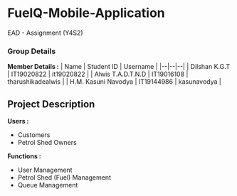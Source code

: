 # FuelQ-Mobile-Application
EAD - Assignment (Y4S2)

### Group Details

**Member Details :**
| Name | Student ID | Username |
|--|--|--|
| Dilshan K.G.T | IT19020822 | it19020822 |
| Alwis T.A.D.T.N.D | IT19016108 | tharushikadealwis |
| H.M. Kasuni Navodya | IT19144986 | kasunavodya |

## Project Description
**Users :**
<ul>
  <li>Customers</li>
  <li>Petrol Shed Owners</li>
</ul>

**Functions :**
<ul>
  <li>User Management</li>
  <li>Petrol Shed (Fuel) Management</li>
  <li>Queue Management</li>
</ul>